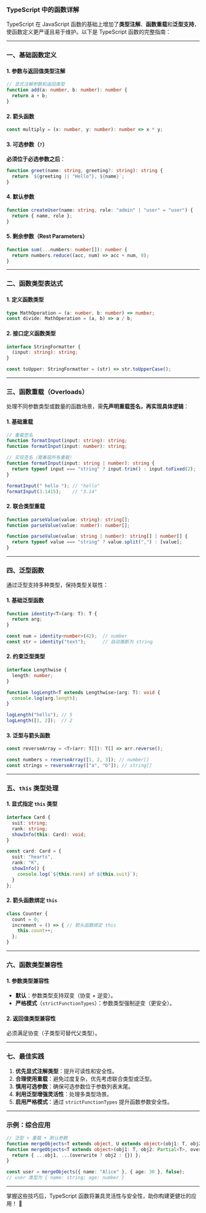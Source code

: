 ### TypeScript 中的函数详解

TypeScript 在 JavaScript 函数的基础上增加了**类型注解**、**函数重载**和**泛型支持**，使函数定义更严谨且易于维护。以下是 TypeScript 函数的完整指南：

---

### 一、基础函数定义

#### 1. 参数与返回值类型注解
```typescript
// 显式注解参数和返回类型
function add(a: number, b: number): number {
  return a + b;
}
```

#### 2. 箭头函数
```typescript
const multiply = (x: number, y: number): number => x * y;
```

#### 3. 可选参数（`?`）
**必须位于必选参数之后**：
```typescript
function greet(name: string, greeting?: string): string {
  return `${greeting || "Hello"}, ${name}`;
}
```

#### 4. 默认参数
```typescript
function createUser(name: string, role: "admin" | "user" = "user") {
  return { name, role };
}
```

#### 5. 剩余参数（Rest Parameters）
```typescript
function sum(...numbers: number[]): number {
  return numbers.reduce((acc, num) => acc + num, 0);
}
```

---

### 二、函数类型表达式

#### 1. 定义函数类型
```typescript
type MathOperation = (a: number, b: number) => number;
const divide: MathOperation = (a, b) => a / b;
```

#### 2. 接口定义函数类型
```typescript
interface StringFormatter {
  (input: string): string;
}

const toUpper: StringFormatter = (str) => str.toUpperCase();
```

---

### 三、函数重载（Overloads）

处理不同参数类型或数量的函数场景，需**先声明重载签名，再实现具体逻辑**：

#### 1. 基础重载
```typescript
// 重载签名
function formatInput(input: string): string;
function formatInput(input: number): string;

// 实现签名（需兼容所有重载）
function formatInput(input: string | number): string {
  return typeof input === "string" ? input.trim() : input.toFixed(2);
}

formatInput(" hello "); // "hello"
formatInput(3.1415);    // "3.14"
```

#### 2. 联合类型重载
```typescript
function parseValue(value: string): string[];
function parseValue(value: number): number[];

function parseValue(value: string | number): string[] | number[] {
  return typeof value === "string" ? value.split(",") : [value];
}
```

---

### 四、泛型函数

通过泛型支持多种类型，保持类型关联性：

#### 1. 基础泛型函数
```typescript
function identity<T>(arg: T): T {
  return arg;
}

const num = identity<number>(42);  // number
const str = identity("text");      // 自动推断为 string
```

#### 2. 约束泛型类型
```typescript
interface Lengthwise {
  length: number;
}

function logLength<T extends Lengthwise>(arg: T): void {
  console.log(arg.length);
}

logLength("hello"); // 5
logLength([1, 2]);  // 2
```

#### 3. 泛型与箭头函数
```typescript
const reverseArray = <T>(arr: T[]): T[] => arr.reverse();

const numbers = reverseArray([1, 2, 3]); // number[]
const strings = reverseArray(["a", "b"]); // string[]
```

---

### 五、`this` 类型处理

#### 1. 显式指定 `this` 类型
```typescript
interface Card {
  suit: string;
  rank: string;
  showInfo(this: Card): void;
}

const card: Card = {
  suit: "hearts",
  rank: "K",
  showInfo() {
    console.log(`${this.rank} of ${this.suit}`);
  }
};
```

#### 2. 箭头函数绑定 `this`
```typescript
class Counter {
  count = 0;
  increment = () => { // 箭头函数绑定 this
    this.count++;
  };
}
```

---

### 六、函数类型兼容性

#### 1. 参数类型兼容性
- **默认**：参数类型支持双变（协变 + 逆变）。
- **严格模式**（`strictFunctionTypes`）：参数类型强制逆变（更安全）。

#### 2. 返回值类型兼容性
必须满足协变（子类型可替代父类型）。

---

### 七、最佳实践

1. **优先显式注解类型**：提升可读性和安全性。
2. **合理使用重载**：避免过度复杂，优先考虑联合类型或泛型。
3. **慎用可选参数**：确保可选参数位于参数列表末尾。
4. **利用泛型增强灵活性**：处理多类型场景。
5. **启用严格模式**：通过 `strictFunctionTypes` 提升函数参数安全性。

---

### 示例：综合应用

```typescript
// 泛型 + 重载 + 默认参数
function mergeObjects<T extends object, U extends object>(obj1: T, obj2: U, overwrite?: boolean): T & U;
function mergeObjects<T extends object>(obj1: T, obj2: Partial<T>, overwrite = true): T {
  return { ...obj1, ...(overwrite ? obj2 : {}) };
}

const user = mergeObjects({ name: "Alice" }, { age: 30 }, false);
// user 类型为 { name: string; age: number }
```

---

掌握这些技巧后，TypeScript 函数将兼具灵活性与安全性，助你构建更健壮的应用！ 🚀
